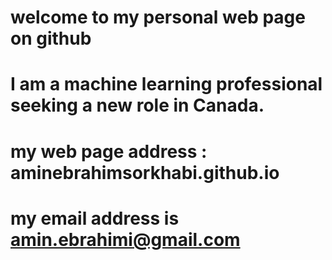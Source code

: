 # welcome to my personal web page on github
# I am a machine learning professional seeking a new role in Canada.
# my web page address : aminebrahimsorkhabi.github.io
# my email address is amin.ebrahimi@gmail.com
